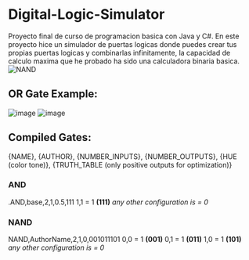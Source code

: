 # Digital-Logic-Simulator
Proyecto final de curso de programacion basica con Java y C#.
En este proyecto hice un simulador de puertas logicas donde puedes crear tus propias puertas logicas y combinarlas infinitamente, la capacidad de calculo maxima que he probado ha sido una calculadora binaria basica.
![NAND](https://github.com/user-attachments/assets/ea3928d7-1057-4b24-addd-f4c33465183d)

## OR Gate Example:
![image](https://github.com/user-attachments/assets/cb853281-26e7-4177-b0c5-9337a082face)
![image](https://github.com/user-attachments/assets/560d9e83-e35a-47db-ad06-62d16c1ce673)

## Compiled Gates:
{NAME}, {AUTHOR}, {NUMBER_INPUTS}, {NUMBER_OUTPUTS}, {HUE (color tone)}, {TRUTH_TABLE (only positive outputs for optimization)}
### AND
.AND,base,2,1,0.5,111
1,1 = 1 **(111)**
*any other configuration is = 0*

### NAND
NAND,AuthorName,2,1,0,001011101
0,0 = 1 **(001)**
0,1 = 1 **(011)**
1,0 = 1 **(101)**
*any other configuration is = 0*
